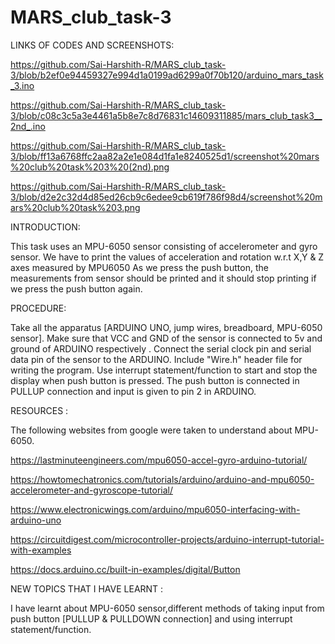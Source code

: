 # MARS_club_task-3

LINKS OF CODES AND SCREENSHOTS: 

https://github.com/Sai-Harshith-R/MARS_club_task-3/blob/b2ef0e94459327e994d1a0199ad6299a0f70b120/arduino_mars_task_3.ino

https://github.com/Sai-Harshith-R/MARS_club_task-3/blob/c08c3c5a3e4461a5b8e7c8d76831c14609311885/mars_club_task3__2nd_.ino

https://github.com/Sai-Harshith-R/MARS_club_task-3/blob/ff13a6768ffc2aa82a2e1e084d1fa1e8240525d1/screenshot%20mars%20club%20task%203%20(2nd).png

https://github.com/Sai-Harshith-R/MARS_club_task-3/blob/d2e2c32d4d85ed26cb9c6edee9cb619f786f98d4/screenshot%20mars%20club%20task%203.png

INTRODUCTION:

This task uses an MPU-6050 sensor consisting of accelerometer and gyro sensor.
We have to print the values of acceleration and rotation w.r.t X,Y & Z axes measured by MPU6050
As we press the push button, the measurements from sensor should be printed and it should stop printing if we press the push button again.

PROCEDURE:

Take all the apparatus [ARDUINO UNO, jump wires, breadboard, MPU-6050 sensor].
Make sure that VCC and GND of the sensor is connected to 5v and ground of ARDUINO respectively .
Connect the serial clock pin and serial data pin of the sensor to the ARDUINO.
Include "Wire.h" header file for writing the program.
Use interrupt statement/function to start and stop the display when push button is pressed.
The push button is connected in PULLUP connection and input is given to pin 2 in ARDUINO.

RESOURCES :

The following websites from google were taken to understand about MPU-6050.

https://lastminuteengineers.com/mpu6050-accel-gyro-arduino-tutorial/

https://howtomechatronics.com/tutorials/arduino/arduino-and-mpu6050-accelerometer-and-gyroscope-tutorial/

https://www.electronicwings.com/arduino/mpu6050-interfacing-with-arduino-uno

https://circuitdigest.com/microcontroller-projects/arduino-interrupt-tutorial-with-examples

https://docs.arduino.cc/built-in-examples/digital/Button

NEW TOPICS THAT I HAVE LEARNT :

I have learnt about MPU-6050 sensor,different methods of taking input from push button [PULLUP & PULLDOWN connection] and using interrupt statement/function.
